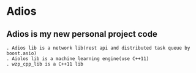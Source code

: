 # Adios
## Adios is my new personal project code
    . Adios lib is a network lib(rest api and distributed task queue by
    boost.asio)
    . Aiolos lib is a machine learning engine(use C++11)
    . wzp_cpp_lib is a C++11 lib
